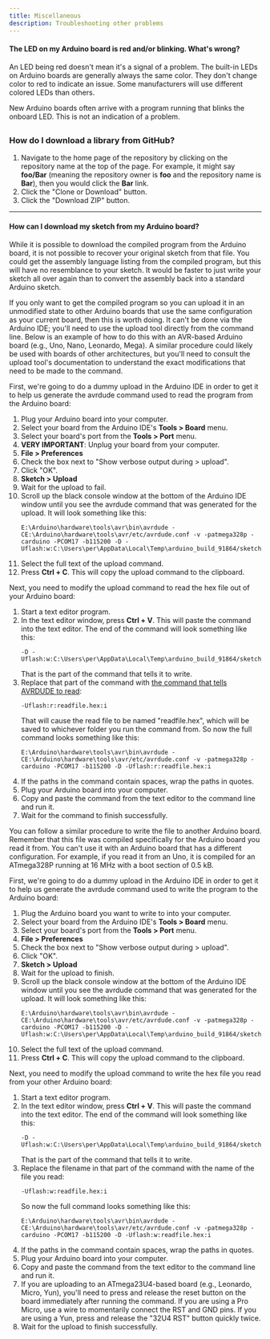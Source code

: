 ```yaml
---
title: Miscellaneous
description: Troubleshooting other problems
---
```


#### The LED on my Arduino board is red and/or blinking. What's wrong?
An LED being red doesn't mean it's a signal of a problem. The built-in LEDs on Arduino boards are generally always the same color. They don't change color to red to indicate an issue. Some manufacturers will use different colored LEDs than others.

New Arduino boards often arrive with a program running that blinks the onboard LED. This is not an indication of a problem.


<a id="download-from-github"></a>
---
### How do I download a library from GitHub?
1. Navigate to the home page of the repository by clicking on the repository name at the top of the page. For example, it might say **foo/Bar** (meaning the repository owner is **foo** and the repository name is **Bar**), then you would click the **Bar** link.
1. Click the "Clone or Download" button.
1. Click the "Download ZIP" button.


---
#### How can I download my sketch from my Arduino board?
While it is possible to download the compiled program from the Arduino board, it is not possible to recover your original sketch from that file. You could get the assembly language listing from the compiled program, but this will have no resemblance to your sketch. It would be faster to just write your sketch all over again than to convert the assembly back into a standard Arduino sketch.

If you only want to get the compiled program so you can upload it in an unmodified state to other Arduino boards that use the same configuration as your current board, then this is worth doing. It can't be done via the Arduino IDE; you'll need to use the upload tool directly from the command line. Below is an example of how to do this with an AVR-based Arduino board (e.g., Uno, Nano, Leonardo, Mega). A similar procedure could likely be used with boards of other architectures, but you'll need to consult the upload tool's documentation to understand the exact modifications that need to be made to the command.

First, we're going to do a dummy upload in the Arduino IDE in order to get it to help us generate the avrdude command used to read the program from the Arduino board:
1. Plug your Arduino board into your computer.
1. Select your board from the Arduino IDE's **Tools > Board** menu.
1. Select your board's port from the **Tools > Port** menu.
1. **VERY IMPORTANT**: Unplug your board from your computer.
1. **File > Preferences**
1. Check the box next to "Show verbose output during > upload".
1. Click "OK".
1. **Sketch > Upload**
1. Wait for the upload to fail.
1. Scroll up the black console window at the bottom of the Arduino IDE window until you see the avrdude command that was generated for the upload. It will look something like this:
    ```Batchfile
    E:\Arduino\hardware\tools\avr\bin\avrdude -CE:\Arduino\hardware\tools\avr/etc/avrdude.conf -v -patmega328p -carduino -PCOM17 -b115200 -D -Uflash:w:C:\Users\per\AppData\Local\Temp\arduino_build_91864/sketch_jan22b.ino.hex:i
    ```
1. Select the full text of the upload command.
1. Press **Ctrl + C**. This will copy the upload command to the clipboard.

Next, you need to modify the upload command to read the hex file out of your Arduino board:
1. Start a text editor program.
1. In the text editor window, press **Ctrl + V**. This will paste the command into the text editor. The end of the command will look something like this:
    ```Batchfile
    -D -Uflash:w:C:\Users\per\AppData\Local\Temp\arduino_build_91864/sketch_jan22b.ino.hex:i
    ```
    That is the part of the command that tells it to write.
1. Replace that part of the command with [the command that tells AVRDUDE to read](https://www.nongnu.org/avrdude/user-manual/avrdude_4.html#Option-Descriptions):
    ```Batchfile
    -Uflash:r:readfile.hex:i
    ```
    That will cause the read file to be named "readfile.hex", which will be saved to whichever folder you run the command from. So now the full command looks something like this:
    ```Batchfile
    E:\Arduino\hardware\tools\avr\bin\avrdude -CE:\Arduino\hardware\tools\avr/etc/avrdude.conf -v -patmega328p -carduino -PCOM17 -b115200 -D -Uflash:r:readfile.hex:i
    ```
1. If the paths in the command contain spaces, wrap the paths in quotes.
1. Plug your Arduino board into your computer.
1. Copy and paste the command from the text editor to the command line and run it.
1. Wait for the command to finish successfully.

You can follow a similar procedure to write the file to another Arduino board. Remember that this file was compiled specifically for the Arduino board you read it from. You can't use it with an Arduino board that has a different configuration. For example, if you read it from an Uno, it is compiled for an ATmega328P running at 16 MHz with a boot section of 0.5 kB.

First, we're going to do a dummy upload in the Arduino IDE in order to get it to help us generate the avrdude command used to write the program to the Arduino board:
1. Plug the Arduino board you want to write to into your computer.
1. Select your board from the Arduino IDE's **Tools > Board** menu.
1. Select your board's port from the **Tools > Port** menu.
1. **File > Preferences**
1. Check the box next to "Show verbose output during > upload".
1. Click "OK".
1. **Sketch > Upload**
1. Wait for the upload to finish.
1. Scroll up the black console window at the bottom of the Arduino IDE window until you see the avrdude command that was generated for the upload. It will look something like this:
    ```Batchfile
    E:\Arduino\hardware\tools\avr\bin\avrdude -CE:\Arduino\hardware\tools\avr/etc/avrdude.conf -v -patmega328p -carduino -PCOM17 -b115200 -D -Uflash:w:C:\Users\per\AppData\Local\Temp\arduino_build_91864/sketch_jan22b.ino.hex:i
    ```
1. Select the full text of the upload command.
1. Press **Ctrl + C**. This will copy the upload command to the clipboard.

Next, you need to modify the upload command to write the hex file you read from your other Arduino board:
1. Start a text editor program.
1. In the text editor window, press **Ctrl + V**. This will paste the command into the text editor. The end of the command will look something like this:
    ```Batchfile
    -D -Uflash:w:C:\Users\per\AppData\Local\Temp\arduino_build_91864/sketch_jan22b.ino.hex:i
    ```
    That is the part of the command that tells it to write.
1. Replace the filename in that part of the command with the name of the file you read:
    ```Batchfile
    -Uflash:w:readfile.hex:i
    ```
    So now the full command looks something like this:
    ```Batchfile
    E:\Arduino\hardware\tools\avr\bin\avrdude -CE:\Arduino\hardware\tools\avr/etc/avrdude.conf -v -patmega328p -carduino -PCOM17 -b115200 -D -Uflash:w:readfile.hex:i
    ```
1. If the paths in the command contain spaces, wrap the paths in quotes.
1. Plug your Arduino board into your computer.
1. Copy and paste the command from the text editor to the command line and run it.
1. If you are uploading to an ATmega23U4-based board (e.g., Leonardo, Micro, Yun), you'll need to press and release the reset button on the board immediately after running the command. If you are using a Pro Micro, use a wire to momentarily connect the RST and GND pins. If you are using a Yun, press and release the "32U4 RST" button quickly twice.
1. Wait for the upload to finish successfully.
